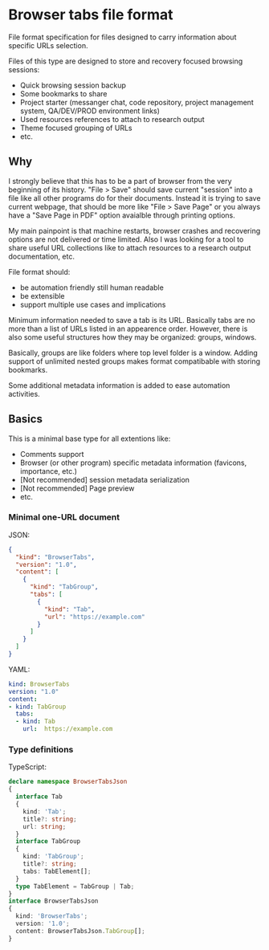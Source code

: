 # Browser tabs file format

File format specification for files designed to carry information about specific URLs selection.

Files of this type are designed to store and recovery focused browsing sessions:
- Quick browsing session backup
- Some bookmarks to share
- Project starter (messanger chat, code repository, project management system, QA/DEV/PROD environment links)
- Used resources references to attach to research output
- Theme focused grouping of URLs
- etc.

## Why

I strongly believe that this has to be a part of browser from the very beginning of its history. "File > Save" should save current "session" into a file like all other programs do for their documents. Instead it is trying to save current webpage, that should be more like "File > Save Page" or you always have a "Save Page in PDF" option avaialble through printing options.

My main painpoint is that machine restarts, browser crashes and recovering options are not delivered or time limited. Also I was looking for a tool to share useful URL collections like to attach resources to a research output documentation, etc.

File format should:
- be automation friendly still human readable
- be extensible
- support multiple use cases and implications

Minimum information needed to save a tab is its URL. Basically tabs are no more than a list of URLs listed in an appearence order.
However, there is also some useful structures how they may be organized: groups, windows.

Basically, groups are like folders where top level folder is a window. Adding support of unlimited nested groups makes format compatibable with storing bookmarks.

Some additional metadata information is added to ease automation activities.

## Basics

This is a minimal base type for all extentions like:
- Comments support
- Browser (or other program) specific metadata information (favicons, importance, etc.)
- [Not recommended] session metadata serialization 
- [Not recommended] Page preview
- etc.

### Minimal one-URL document

JSON:
```json
{
  "kind": "BrowserTabs",
  "version": "1.0",
  "content": [
    {
      "kind": "TabGroup",
      "tabs": [
        {
          "kind": "Tab",
          "url": "https://example.com"
        }
      ]
    }
  ]
}
```

YAML:
```yml
kind: BrowserTabs
version: "1.0"
content:
- kind: TabGroup
  tabs:
  - kind: Tab
    url:  https://example.com
```

### Type definitions

TypeScript:
```ts
declare namespace BrowserTabsJson
{
  interface Tab
  {
    kind: 'Tab';
    title?: string;
    url: string;
  }
  interface TabGroup
  {
    kind: 'TabGroup';
    title?: string;
    tabs: TabElement[];
  }
  type TabElement = TabGroup | Tab;
}
interface BrowserTabsJson
{
  kind: 'BrowserTabs';
  version: '1.0';
  content: BrowserTabsJson.TabGroup[];
}
```